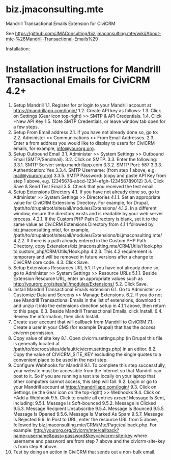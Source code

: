biz.jmaconsulting.mte
=====================

Mandrill Transactional Emails Extension for CiviCRM

See https://github.com/JMAConsulting/biz.jmaconsulting.mte/wiki/About-mte-%28Mandrill-Transactional-Emails%29

Installation:

Installation instructions for Mandrill Transactional Emails for CiviCRM 4.2+
============================================================================

1. Setup Mandrill
1.1. Register for or login to your Mandrill account at https://mandrillapp.com/login/
1.2. Create API key as follows:
1.3. Click on Settings (Gear icon top-right) >> SMTP & API Credentials.
1.4. Click +New API Key
1.5. Note SMTP Credentials, or leave window tab open for a few steps.
2. Setup From Email address
2.1. If you have not already done so, go to:
2.2. Administer >> Communications >> From Email Addresses.
2.3. Enter a from address you would like to display to users for CiviCRM emails, for example, info@yourorg.org.
3. Setup Outbound Email
3.1. Administer >> System Settings >> Outbound Email (SMTP/Sendmail).
3.2. Click on SMTP.
3.3. Enter the following:
3.3.1. SMTP Server: smtp.mandrillapp.com
3.3.2. SMTP Port: 587
3.3.3. Authentication: Yes
3.3.4. SMTP Username: (from step 1 above, e.g. mail@yourorg.org)
3.3.5. SMTP Password: (copy and paste API Key from step 1 above, e.g. 12345678-abcd-1234-efgh-123456789012)
3.4. Click Save & Send Test Email
3.5. Check that you received the test email.
4. Setup Extensions Directory 
4.1. If you have not already done so, go to Administer >> System Settings >> Directories
4.1.1. Set an appropriate value for CiviCRM Extensions Directory. For example, for Drupal, /path/to/drupalroot/sites/all/modules/Extensions/
4.1.2. In a different window, ensure the directory exists and is readable by your web server process.
4.2.1. If the Custom PHP Path Directory is blank, set it to the same value as CiviCRM Extensions Directory from 4.1.1 followed by biz.jmaconsulting.mte/, for example, /path/to/drupalroot/sites/all/modules/Extensions/bi.jmaconsulting.mte/ 
4.2.2. If there is a path already entered in the Custom PHP Path Directory, copy Extensions/biz.jmaconsulting.mte/CRM/Utils/Hook.php to custom_php/CRM/Utils/Hook.php
4.2.3. This 4.2 requirement is temporary and will be removed in future versions after a change to CiviCRM core code.
4.3. Click Save.
5. Setup Extensions Resources URL
5.1. If you have not already done so, go to Administer >> System Settings >> Resource URLs
5.1.1. Beside Extension Resource URL, enter an appropriate values such as http://yourorg.org/sites/all/modules/Extensions/
5.2. Click Save.
6. Install Mandrill Transactional Emails extension
6.1. Go to Administer >> Customize Data and Screens >> Manage Extensions.
6.2. If you do not see Mandrill Transactional Emails in the list of extensions, download it and unzip it into the extensions direction setup in 4.1.1 above, then return to this page.
6.3. Beside Mandrill Transactional Emails, click Install.
6.4. Review the information, then click Install.
7. Create user account that will callback from Mandrill to CiviCRM
7.1. Create a user in your CMS (for example Drupal) that has the *access civicrm* permission.
8. Copy value of site key
8.1. Open civicrm.settings.php (in Drupal this file is generally located at /path/to/docroot/sites/default/civicrm.settings.php) in an editor.
8.2. Copy the value of CIVICRM_SITE_KEY excluding the single quotes to a convenient place to be used in the next step.
9. Configure Webhooks for Mandrill
9.1. To complete this step successfully, your website must be accessible from the Internet so that Mandrill can post to it. So if you are running a test site locally on your laptop that other computers cannot access, this step will fail.
9.2. Login or go to your Mandrill account at https://mandrillapp.com/login/
9.3. Click on Settings (ie the Gear icon on the top-right) >> Webhooks
9.4. Click on +Add a Webhook
9.5. Click to enable all entries _except_ Message Is Sent, including:
9.5.1. Message Is Soft-bounced
9.5.2. Message Is Clicked
9.5.3. Message Recipient Unsubscribe
9.5.4. Message Is Bounced
9.5.5. Message Is Opened
9.5.6. Message Is Marked As Spam
9.5.7. Message Is Rejected
9.6. In Post to URL, enter the resource URL from 5 above, followed by biz.jmaconsulting.mte/CRM/Mte/Page/callback.php. For example: http://yourorg.org/civicrm/mte/callback?name=username&pass=password&key=civicrm-site-key where username and password are from step 7 above and the civicrm-site-key is from step 8 above.
10. Test by doing an action in CiviCRM that sends out a non-bulk email.


